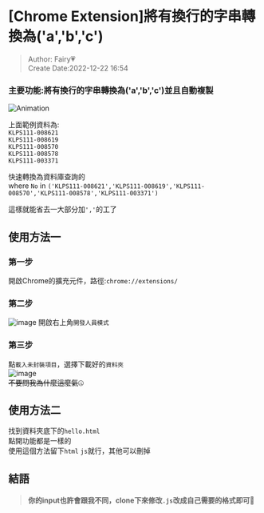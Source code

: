 # [Chrome Extension]將有換行的字串轉換為('a','b','c')
>Author: Fairy💗  
>Create Date:2022-12-22 16:54  

### 主要功能:將有換行的字串轉換為('a','b','c')並且自動複製  

![Animation](https://user-images.githubusercontent.com/44420123/210502254-a211970e-d8a3-47ad-b7fd-7c2757cb06ec.gif)
 
上面範例資料為:  
`KLPS111-008621`  
`KLPS111-008619`  
`KLPS111-008570`  
`KLPS111-008578`  
`KLPS111-003371`  

快速轉換為資料庫查詢的  
where `No` in `('KLPS111-008621','KLPS111-008619','KLPS111-008570','KLPS111-008578','KLPS111-003371')`  

這樣就能省去一大部分加`','`的工了

## 使用方法一  
### 第一步  
開啟Chrome的擴充元件，路徑:`chrome://extensions/`
### 第二步  
![image](https://user-images.githubusercontent.com/44420123/209098023-7aacba0f-e7ab-4009-b0bc-25959007a860.png)
開啟右上角`開發人員模式`
### 第三步  
點`載入未封裝項目`，選擇下載好的`資料夾`  
![image](https://user-images.githubusercontent.com/44420123/209098959-16067a4b-f6b8-4acc-8e99-a89064dd31ae.png)  
~~不要問我為什麼這麼氣~~🤐  

## 使用方法二  
找到資料夾底下的`hello.html`  
點開功能都是一樣的  
使用這個方法留下`html` `js`就行，其他可以刪掉  

## 結語
>#### 你的input也許會跟我不同，clone下來修改`.js`改成自己需要的格式即可🤭
